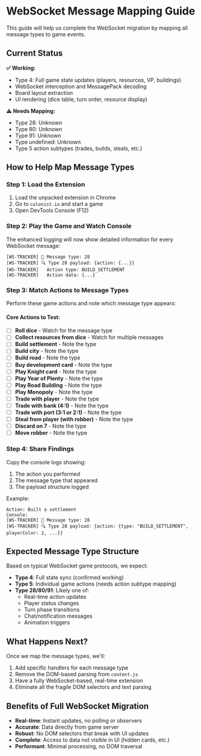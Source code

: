 # WebSocket Message Mapping Guide

This guide will help us complete the WebSocket migration by mapping all message types to game events.

## Current Status

**✅ Working:**
- Type 4: Full game state updates (players, resources, VP, buildings)
- WebSocket interception and MessagePack decoding
- Board layout extraction
- UI rendering (dice table, turn order, resource display)

**⚠️ Needs Mapping:**
- Type 28: Unknown
- Type 80: Unknown  
- Type 91: Unknown
- Type undefined: Unknown
- Type 5 action subtypes (trades, builds, steals, etc.)

## How to Help Map Message Types

### Step 1: Load the Extension
1. Load the unpacked extension in Chrome
2. Go to `colonist.io` and start a game
3. Open DevTools Console (F12)

### Step 2: Play the Game and Watch Console
The enhanced logging will now show detailed information for every WebSocket message:

```
[WS-TRACKER] 📨 Message type: 28
[WS-TRACKER] 🔍 Type 28 payload: {action: {...}}
[WS-TRACKER]   Action type: BUILD_SETTLEMENT
[WS-TRACKER]   Action data: {...}
```

### Step 3: Match Actions to Message Types

Perform these game actions and note which message type appears:

#### Core Actions to Test:
- [ ] **Roll dice** - Watch for the message type
- [ ] **Collect resources from dice** - Watch for multiple messages
- [ ] **Build settlement** - Note the type
- [ ] **Build city** - Note the type
- [ ] **Build road** - Note the type
- [ ] **Buy development card** - Note the type
- [ ] **Play Knight card** - Note the type
- [ ] **Play Year of Plenty** - Note the type
- [ ] **Play Road Building** - Note the type
- [ ] **Play Monopoly** - Note the type
- [ ] **Trade with player** - Note the type
- [ ] **Trade with bank (4:1)** - Note the type
- [ ] **Trade with port (3:1 or 2:1)** - Note the type
- [ ] **Steal from player (with robber)** - Note the type
- [ ] **Discard on 7** - Note the type
- [ ] **Move robber** - Note the type

### Step 4: Share Findings

Copy the console logs showing:
1. The action you performed
2. The message type that appeared
3. The payload structure logged

Example:
```
Action: Built a settlement
Console:
[WS-TRACKER] 📨 Message type: 28
[WS-TRACKER] 🔍 Type 28 payload: {action: {type: "BUILD_SETTLEMENT", playerColor: 2, ...}}
```

## Expected Message Type Structure

Based on typical WebSocket game protocols, we expect:

- **Type 4**: Full state sync (confirmed working)
- **Type 5**: Individual game actions (needs action subtype mapping)
- **Type 28/80/91**: Likely one of:
  - Real-time action updates
  - Player status changes
  - Turn phase transitions
  - Chat/notification messages
  - Animation triggers

## What Happens Next?

Once we map the message types, we'll:
1. Add specific handlers for each message type
2. Remove the DOM-based parsing from `content.js`
3. Have a fully WebSocket-based, real-time extension
4. Eliminate all the fragile DOM selectors and text parsing

## Benefits of Full WebSocket Migration

- **Real-time**: Instant updates, no polling or observers
- **Accurate**: Data directly from game server
- **Robust**: No DOM selectors that break with UI updates
- **Complete**: Access to data not visible in UI (hidden cards, etc.)
- **Performant**: Minimal processing, no DOM traversal

